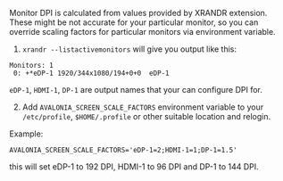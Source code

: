 Monitor DPI is calculated from values provided by XRANDR extension. These might be not accurate for your particular monitor, so you can override scaling factors for particular monitors via environment variable.

1) `xrandr --listactivemonitors` will give you output like this:
```
Monitors: 1
 0: +*eDP-1 1920/344x1080/194+0+0  eDP-1
```

`eDP-1`, `HDMI-1`, `DP-1` are output names that your can configure DPI for.

2) Add `AVALONIA_SCREEN_SCALE_FACTORS` environment variable to your `/etc/profile`, `$HOME/.profile` or other suitable location and relogin.

Example:
```
AVALONIA_SCREEN_SCALE_FACTORS='eDP-1=2;HDMI-1=1;DP-1=1.5'
```
this will set eDP-1 to 192 DPI, HDMI-1 to 96 DPI and DP-1 to 144 DPI.
